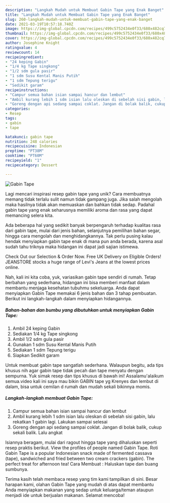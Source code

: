 ```yaml
---
description: "Langkah Mudah untuk Membuat Gabin Tape yang Enak Banget"
title: "Langkah Mudah untuk Membuat Gabin Tape yang Enak Banget"
slug: 260-langkah-mudah-untuk-membuat-gabin-tape-yang-enak-banget
date: 2021-03-19T10:57:18.740Z
image: https://img-global.cpcdn.com/recipes/499c5752434e0f33/680x482cq70/gabin-tape-foto-resep-utama.jpg
thumbnail: https://img-global.cpcdn.com/recipes/499c5752434e0f33/680x482cq70/gabin-tape-foto-resep-utama.jpg
cover: https://img-global.cpcdn.com/recipes/499c5752434e0f33/680x482cq70/gabin-tape-foto-resep-utama.jpg
author: Josephine Knight
ratingvalue: 4
reviewcount: 14
recipeingredient:
- "24 keping Gabin"
- "1/4 kg Tape singkong"
- "1/2 sdm gula pasir"
- "1 sdm Susu Kental Manis Putih"
- "1 sdm Tepung terigu"
- "Sedikit garam"
recipeinstructions:
- "Campur semua bahan isian sampai hancur dan lembut"
- "Ambil kurang lebih 1 sdm isian lalu oleskan di sebelah sisi gabin, lalu rekatkan 1 gabin lagi. Lakukan sampai selesai"
- "Goreng dengan api sedang sampai coklat. Jangan di bolak balik, cukup sekali balik. Lalu angkat"
categories:
- Resep
tags:
- gabin
- tape

katakunci: gabin tape 
nutrition: 248 calories
recipecuisine: Indonesian
preptime: "PT38M"
cooktime: "PT60M"
recipeyield: "1"
recipecategory: Dessert

---
```



![Gabin Tape](https://img-global.cpcdn.com/recipes/499c5752434e0f33/680x482cq70/gabin-tape-foto-resep-utama.jpg)

Lagi mencari inspirasi resep gabin tape yang unik? Cara membuatnya memang tidak terlalu sulit namun tidak gampang juga. Jika salah mengolah maka hasilnya tidak akan memuaskan dan bahkan tidak sedap. Padahal gabin tape yang enak seharusnya memiliki aroma dan rasa yang dapat memancing selera kita.

Ada beberapa hal yang sedikit banyak berpengaruh terhadap kualitas rasa dari gabin tape, mulai dari jenis bahan, selanjutnya pemilihan bahan segar, hingga cara mengolah dan menghidangkannya. Tak perlu pusing kalau hendak menyiapkan gabin tape enak di mana pun anda berada, karena asal sudah tahu triknya maka hidangan ini dapat jadi sajian istimewa.

Check Out our Selection &amp; Order Now. Free UK Delivery on Eligible Orders! JEANSTORE stocks a huge range of Levi&#39;s Jeans at the lowest prices online.


Nah, kali ini kita coba, yuk, variasikan gabin tape sendiri di rumah. Tetap berbahan yang sederhana, hidangan ini bisa memberi manfaat dalam membantu menjaga kesehatan tubuhmu sekeluarga. Anda dapat menyiapkan Gabin Tape memakai 6 jenis bahan dan 3 tahap pembuatan. Berikut ini langkah-langkah dalam menyiapkan hidangannya.

<!--inarticleads1-->

##### Bahan-bahan dan bumbu yang dibutuhkan untuk menyiapkan Gabin Tape:

1. Ambil 24 keping Gabin
1. Sediakan 1/4 kg Tape singkong
1. Ambil 1/2 sdm gula pasir
1. Gunakan 1 sdm Susu Kental Manis Putih
1. Sediakan 1 sdm Tepung terigu
1. Siapkan Sedikit garam


Untuk membuat gabin tape sangatlah sederhana. Walaupun begitu, ada tips khusus nih agar gabin tape tidak pecah dan tape menyatu dengan sempurna. Yuk simak resep dan tips khusus di bawah ini! Assalamu&#39;alaikum semua.video kali ini saya mau bikin GABIN tape yg Krenyes dan lembut di dalam, bisa untuk cemilan d rumah dan mudah sekali bikinnya momis. 

<!--inarticleads2-->

##### Langkah-langkah membuat Gabin Tape:

1. Campur semua bahan isian sampai hancur dan lembut
1. Ambil kurang lebih 1 sdm isian lalu oleskan di sebelah sisi gabin, lalu rekatkan 1 gabin lagi. Lakukan sampai selesai
1. Goreng dengan api sedang sampai coklat. Jangan di bolak balik, cukup sekali balik. Lalu angkat


Isiannya beragam, mulai dari ragout hingga tape yang dihaluskan seperti resep praktis berikut. View the profiles of people named Gabin Tape. Roti Gabin Tape is a popular Indonesian snack made of fermented cassava (tape), sandwiched and fried between two cream crackers (gabin). The perfect treat for afternoon tea! Cara Membuat : Haluskan tape dan buang sumbunya. 

Terima kasih telah membaca resep yang tim kami tampilkan di sini. Besar harapan kami, olahan Gabin Tape yang mudah di atas dapat membantu Anda menyiapkan makanan yang sedap untuk keluarga/teman ataupun menjadi ide untuk berjualan makanan. Selamat mencoba!
